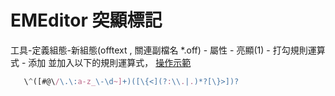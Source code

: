 # EMEditor 突顯標記

工具-定義組態-新組態(offtext , 關連副檔名 *.off) - 屬性 - 亮顯(1) - 打勾規則運算式 - 添加 並加入以下的規則運算式，
[操作示範](https://www.youtube.com/watch?v=Ij_FrdV64EU) 
```javascript
   \^([#@\/\.\:a-z_\-\d~]+)([\{<](?:\\.|.)*?[\}>])?
```

